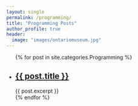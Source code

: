 ```yaml
---
layout: single
permalink: /programming/
title: "Programming Posts"
author_profile: true
header:
  image: "images/ontariomuseum.jpg"
---
```


<ul>
  {% for post in site.categories.Programming %}
    <li>
      <h2><a href="{{ post.url }}">{{ post.title }}</a></h2>
      {{ post.excerpt }}
    </li>
  {% endfor %}
</ul>